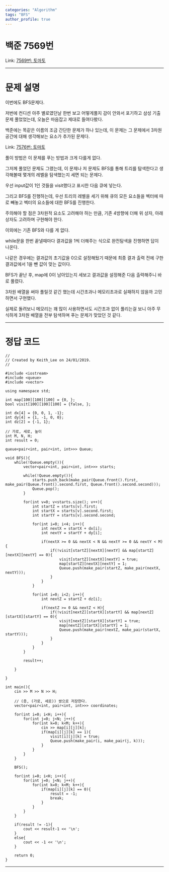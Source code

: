 ```yaml
---
categories: "Algorithm"
tags: "BFS"
author_profile: true
---
```

# 백준 7569번
Link: [7569번: 토마토][BOJLink]

[BOJLink]: https://www.acmicpc.net/problem/7569
<hr/>

# 문제 설명
이번에도 BFS문제다.

저번에 컨디션 아주 별로였던날 한번 보고 어떻게풀지 감이 안와서 포기하고 삼성 기출문제 풀었었는데, 오늘은 마음잡고 제대로 들여다봤다.

백준에는 똑같은 이름의 조금 간단한 문제가 하나 있는데, 이 문제는 그 문제에서 3차원 공간에 대해 생각해보는 요소가 추가된 문제다.

Link: [7576번: 토마토][BOJLink]

[BOJLink]: https://www.acmicpc.net/problem/7576

풀이 방법은 이 문제를 푸는 방법과 크게 다를게 없다.

그저께 풀었던 문제도 그랬는데, 이 문제나 저 문제도 BFS를 통해 트리를 탐색한다고 생각해볼때 몇개의 레벨을 탐색했는지 세면 되는 문제다.

우선 input값이 1인 것들을 visit했다고 표시한 다음 큐에 넣는다.

그리고 BFS를 진행하는데, 우선 트리의 레벨을 세기 위해 큐의 모든 요소들을 벡터에 따로 빼놓고 벡터의 요소들에 대한 BFS를 진행한다.

주의해야 할 점은 3차원적 요소도 고려해야 하는 만큼, 기존 4방향에 더해 위 상자, 아래 상자도 고려하며 구현해야 한다.

이외에는 기존 BFS와 다를 게 없다.

while문을 한번 끝낼때마다 결과값을 1씩 더해주는 식으로 완전탐색을 진행하면 답이 나온다.

나같은 경우에는 결과값의 초기값을 0으로 설정해뒀기 때문에 최종 결과 출력 전에 구한 결과값에서 1을 뺀 값이 맞는 값이다.

BFS가 끝난 후, map에 0이 남아있는지 세보고 결과값을 설정해준 다음 출력해주니 바로 풀렸다.

3차원 배열을 써야 풀릴것 같긴 했는데 시간초과나 메모리초과로 실패하지 않을까 고민하면서 구현했다.

실제로 돌려보니 메모리는 꽤 많이 사용하면서도 시간초과 없이 풀리는걸 보니 아주 무식하게 3차원 배열을 전부 탐색하며 푸는 문제가 맞았던 것 같다.
<hr/>

# 정답 코드
```
//
// Created by Keith_Lee on 24/01/2019.
//

#include <iostream>
#include <queue>
#include <vector>

using namespace std;

int map[100][100][100] = {0, };
bool visit[100][100][100] = {false, };

int dx[4] = {0, 0, 1, -1};
int dy[4] = {1, -1, 0, 0};
int dz[2] = {-1, 1};

// 가로, 세로, 높이
int M, N, H;
int result = 0;

queue<pair<int, pair<int, int>>> Queue;

void BFS(){
    while(!Queue.empty()){
        vector<pair<int, pair<int, int>>> starts;

        while(!Queue.empty()){
            starts.push_back(make_pair(Queue.front().first, make_pair(Queue.front().second.first, Queue.front().second.second)));
            Queue.pop();
        }

        for(int v=0; v<starts.size(); v++){
            int startZ = starts[v].first;
            int startX = starts[v].second.first;
            int startY = starts[v].second.second;

            for(int i=0; i<4; i++){
                int nextX = startX + dx[i];
                int nextY = startY + dy[i];

                if(nextX >= 0 && nextX < N && nextY >= 0 && nextY < M){
                    if(!visit[startZ][nextX][nextY] && map[startZ][nextX][nextY] == 0){
                        visit[startZ][nextX][nextY] = true;
                        map[startZ][nextX][nextY] = 1;
                        Queue.push(make_pair(startZ, make_pair(nextX, nextY)));
                    }
                }
            }

            for(int i=0; i<2; i++){
                int nextZ = startZ + dz[i];

                if(nextZ >= 0 && nextZ < H){
                    if(!visit[nextZ][startX][startY] && map[nextZ][startX][startY] == 0){
                        visit[nextZ][startX][startY] = true;
                        map[nextZ][startX][startY] = 1;
                        Queue.push(make_pair(nextZ, make_pair(startX, startY)));
                    }
                }
            }
        }

        result++;

    }

}

int main(){
    cin >> M >> N >> H;

    // (층, (가로, 세로)) 쌍으로 저장한다.
    vector<pair<int, pair<int, int>>> coordinates;

    for(int i=0; i<H; i++){
        for(int j=0; j<N; j++){
            for(int k=0; k<M; k++){
                cin >> map[i][j][k];
                if(map[i][j][k] == 1){
                    visit[i][j][k] = true;
                    Queue.push(make_pair(i, make_pair(j, k)));
                }
            }
        }
    }

    BFS();

    for(int i=0; i<H; i++){
        for(int j=0; j<N; j++){
            for(int k=0; k<M; k++){
                if(map[i][j][k] == 0){
                    result = -1;
                    break;
                }
            }
        }
    }

    if(result != -1){
        cout << result-1 << '\n';
    }
    else{
        cout << -1 << '\n';
    }

    return 0;
}
```
<hr/>